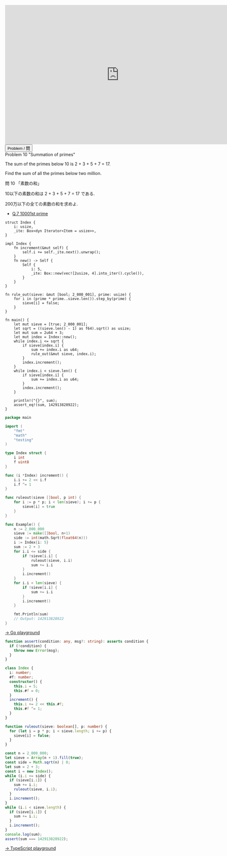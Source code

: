 <html><iframe src="https://docs.google.com/presentation/d/e/2PACX-1vSDrcKWHFjeKXjPU8Imn_bIxq0SFnTdaY00LN6i4LCVPSkAm-zdfUxqIJOYvKLibFpK3WCuqaSmrEQS/embed?start=false&loop=false&delayms=60000" frameborder="0" width="750" height="460" allowfullscreen="true" mozallowfullscreen="true" webkitallowfullscreen="true"></iframe></html>

<html>
<button class="accordion" onclick="toggle('the-accordion');">Problem / 問</button>
<div id="the-accordion" class="panel w3-hide">
Problem 10 "Summation of primes"

<p>The sum of the primes below 10 is 2 + 3 + 5 + 7 = 17.</p>
<p>Find the sum of all the primes below two million.</p>

問 10 「素数の和」

10以下の素数の和は 2 + 3 + 5 + 7 = 17 である.

200万以下の全ての素数の和を求めよ.
</div>
</html>

- [Q.7 10001st prime](./e7.md)

```rust,editable
struct Index {
    i: usize,
    _ite: Box<dyn Iterator<Item = usize>>,
}

impl Index {
    fn increment(&mut self) {
        self.i += self._ite.next().unwrap();
    }
    fn new() -> Self {
        Self {
            i: 5,
            _ite: Box::new(vec![2usize, 4].into_iter().cycle()),
        }
    }
}

fn rule_out(sieve: &mut [bool; 2_000_001], prime: usize) {
    for i in (prime * prime..sieve.len()).step_by(prime) {
        sieve[i] = false;
    }
}

fn main() {
    let mut sieve = [true; 2_000_001];
    let sqrt = ((sieve.len() - 1) as f64).sqrt() as usize;
    let mut sum = 2u64 + 3;
    let mut index = Index::new();
    while index.i <= sqrt {
        if sieve[index.i] {
            sum += index.i as u64;
            rule_out(&mut sieve, index.i);
        }
        index.increment();
    }
    while index.i < sieve.len() {
        if sieve[index.i] {
            sum += index.i as u64;
        }
        index.increment();
    }

    println!("{}", sum);
    assert_eq!(sum, 142913828922);
}
```
```go
package main

import (
	"fmt"
	"math"
	"testing"
)

type Index struct {
	i int
	f uint8
}

func (i *Index) increment() {
	i.i += 2 << i.f
	i.f ^= 1
}

func ruleout(sieve []bool, p int) {
	for i := p * p; i < len(sieve); i += p {
		sieve[i] = true
	}
}

func Example() {
	n := 2_000_000
	sieve := make([]bool, n+1)
	side := int(math.Sqrt(float64(n)))
	i := Index{i: 5}
	sum := 2 + 3
	for i.i <= side {
		if !sieve[i.i] {
			ruleout(sieve, i.i)
			sum += i.i
		}
		i.increment()
	}
	for i.i < len(sieve) {
		if !sieve[i.i] {
			sum += i.i
		}
		i.increment()
	}

	fmt.Println(sum)
	// Output: 142913828922
}
```
<html><a href="https://play.golang.org/p/ke8zf2As8a0" target="_blank" rel="noopener noreferrer">→ Go playground</a></html>

```typescript
function assert(condition: any, msg?: string): asserts condition {
  if (!condition) {
    throw new Error(msg);
  }
}

class Index {
  i: number;
  #f: number;
  constructor() {
    this.i = 5;
    this.#f = 0;
  }
  increment() {
    this.i += 2 << this.#f;
    this.#f ^= 1;
  }
}

function ruleout(sieve: boolean[], p: number) {
  for (let i = p * p; i < sieve.length; i += p) {
    sieve[i] = false;
  }
}

const n = 2_000_000;
let sieve = Array(n + 1).fill(true);
const side = Math.sqrt(n) | 0;
let sum = 2 + 3;
const i = new Index();
while (i.i <= side) {
  if (sieve[i.i]) {
    sum += i.i;
    ruleout(sieve, i.i);
  }
  i.increment();
}
while (i.i < sieve.length) {
  if (sieve[i.i]) {
    sum += i.i;
  }
  i.increment();
}
console.log(sum);
assert(sum === 142913828922);
```
<html><a href="https://www.typescriptlang.org/play?#code/GYVwdgxgLglg9mABAQwM6oKYCcoAoIIAmMsCAXCmAJ4A0iAtqgOYD8FqUWMYTAlBWkw5UiAmGKkkAbwBQiRDGCJcAQjET4YXolnz5UABZY4Ad0RgMZgKJZjWXIz4BuOYgC+MjzIgAbQYgBJcQwADx1XGAowEHoAI2wXeQBiYCiY+KxE0QQOLBBoOHttXT1DGFQAOhhEAF5EAFYs-QNyipTaxAAGLI95bggsDHoMMDxi12bW6oBqOoAmRAAeRcQyypSm1Zb1pQA9OoBGHs8ZGVBISUQ8nww4EDxUGAwANwwKWLg4G+QwAG0AXToAAc0nFsON5MBCsoblAFB0gYgAFSIIFOeErR4vDAVG48QzomZ1IEQvRY16-GD-DrAZA+TDHLxiDjmDpzAD6nS5nK5LlhiHJGA6AEFbMgqLgkNNEAdeBVgDAfD5cJwQBheC5mXDHoQhXUALLIQwVVAARxwku0AB8unyMNqYmzENKAMyanJw6p1CxmIK6kK4DUyEwtG7KGBVJZ1HXq8J9JS4QWUqr-UnyVCO2YKKqba63e6Jp6vOgRmBB+S9bP9QbDUaBlweEOKoW4UtLAVFnF4piGUmKZRJ0upuNkzN1UvHPpVSA1kZjBveHJfLtwJiJmJBwTYB6Omp7mUAFjmAE4Di6ABxzc-HuZzINAA" target="_blank" rel="noopener noreferrer">→ TypeScript playground</a></html>

